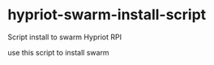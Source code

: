 # hypriot-swarm-install-script
Script install to swarm Hypriot RPI

use this script to install swarm
